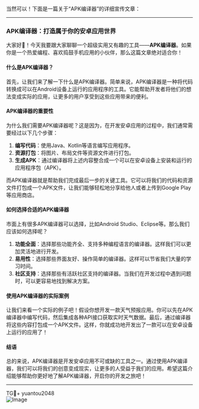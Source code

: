 当然可以！下面是一篇关于“APK编译器”的详细宣传文章：

---

### APK编译器：打造属于你的安卓应用世界

大家好👋！今天我要跟大家聊聊一个超级实用又有趣的工具——**APK编译器**。如果你是一个热爱编程、喜欢捣鼓手机应用的小伙伴，那么这篇文章绝对适合你！

#### 什么是APK编译器？

首先，让我们来了解一下什么是APK编译器。简单来说，APK编译器是一种将代码转换成可以在Android设备上运行的应用程序的工具。它能帮助开发者将他们的想法变成实际的应用，让更多的用户享受到这些应用带来的便利。

#### APK编译器的重要性

为什么我们需要APK编译器呢？这是因为，在开发安卓应用的过程中，我们通常需要经过以下几个步骤：

1. **编写代码**：使用Java、Kotlin等语言编写应用程序。
2. **资源打包**：将图片、布局文件等资源文件进行打包。
3. **生成APK**：通过编译器将上述内容整合成一个可以在安卓设备上安装和运行的应用程序包（APK）。

而APK编译器就是帮助我们完成最后一步的关键工具。它可以将我们的代码和资源文件打包成一个APK文件，让我们能够轻松地分享给他人或者上传到Google Play等应用商店。

#### 如何选择合适的APK编译器

市面上有很多APK编译器可以选择，比如Android Studio、Eclipse等。那么我们应该如何选择呢？

1. **功能全面**：选择那些功能齐全、支持多种编程语言的编译器。这样我们可以更加灵活地进行开发。
2. **易用性**：选择那些界面友好、操作简单的编译器。这样可以节省我们大量的学习时间。
3. **社区支持**：选择那些有活跃社区支持的编译器。当我们在开发过程中遇到问题时，可以更容易地找到解决方案。

#### 使用APK编译器的实际案例

让我们来看一个实际的例子吧！假设你想开发一款天气预报应用。你可以先在APK编译器中编写代码，然后集成各种API接口获取实时天气数据。最后，通过编译器将这些内容打包成一个APK文件。这样，你就成功地开发出了一款可以在安卓设备上运行的应用了！

#### 结语

总的来说，APK编译器是开发安卓应用不可或缺的工具之一。通过使用APK编译器，我们可以将我们的创意变成现实，让更多的人受益于我们的应用。希望这篇介绍能够帮助你更好地了解APK编译器，开启你的开发之旅吧！

---

TG💪+ yuantou2048  
![Image](https://github.com/user-attachments/assets/cf57a8bb-a08e-43c1-ad82-039f33c64200)